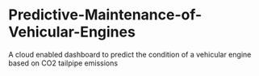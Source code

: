 # Predictive-Maintenance-of-Vehicular-Engines
A cloud enabled dashboard to predict the condition of a vehicular engine based on CO2 tailpipe emissions
